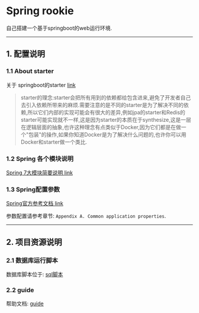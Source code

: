 # Spring rookie

自己搭建一个基于springboot的web运行环境.

---

## 1. 配置说明


### 1.1 About starter

关于 springboot的starter [link](https://segmentfault.com/p/1210000011564985/read)

> starter的理念:starter会把所有用到的依赖都给包含进来,避免了开发者自己去引入依赖所带来的麻烦.需要注意的是不同的starter是为了解决不同的依赖,所以它们内部的实现可能会有很大的差异,例如jpa的starter和Redis的starter可能实现就不一样,这是因为starter的本质在于synthesize,这是一层在逻辑层面的抽象,也许这种理念有点类似于Docker,因为它们都是在做一个"包装"的操作,如果你知道Docker是为了解决什么问题的,也许你可以用Docker和starter做一个类比.


### 1.2 Spring 各个模块说明


[Spring 7大模块简要说明 link](http://www.cnblogs.com/ywlaker/p/6136625.html)


### 1.3 Spring配置参数

[Spring官方参考文档 link](https://docs.spring.io/spring-boot/docs/2.1.3.RELEASE/reference/htmlsingle/)

参数配置请参考章节: `Appendix A. Common application properties`.

---

## 2. 项目资源说明


### 2.1 数据库运行脚本

数据库脚本位于: [sql脚本](docs/spring_rookie.sql)


### 2.2 guide 

帮助文档: [guide](docs/guide.md)


